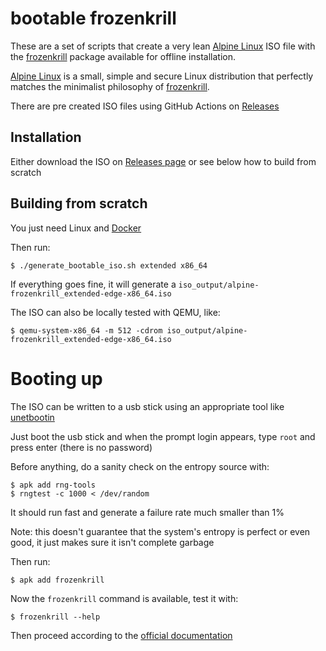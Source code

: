 # bootable frozenkrill
These are a set of scripts that create a very lean [Alpine Linux](https://www.alpinelinux.org/) ISO file with the [frozenkrill](https://github.com/planktonlabs/frozenkrill) package available for offline installation.

[Alpine Linux](https://www.alpinelinux.org/) is a small, simple and secure Linux distribution that perfectly matches the minimalist philosophy of [frozenkrill](https://github.com/planktonlabs/frozenkrill).

There are pre created ISO files using GitHub Actions on [Releases](https://github.com/planktonlabs/bootable-frozenkrill/releases)

## Installation

Either download the ISO on [Releases page](https://github.com/planktonlabs/bootable-frozenkrill/releases) or see below how to build from scratch


## Building from scratch
You just need Linux and [Docker](https://docs.docker.com/desktop/install/linux-install/)

Then run:

```shell
$ ./generate_bootable_iso.sh extended x86_64
```

If everything goes fine, it will generate a `iso_output/alpine-frozenkrill_extended-edge-x86_64.iso`

The ISO can also be locally tested with QEMU, like:
```shell
$ qemu-system-x86_64 -m 512 -cdrom iso_output/alpine-frozenkrill_extended-edge-x86_64.iso
```

# Booting up

The ISO can be written to a usb stick using an appropriate tool like [unetbootin](https://unetbootin.github.io/)

Just boot the usb stick and when the prompt login appears, type `root` and press enter (there is no password)

Before anything, do a sanity check on the entropy source with:
```shell
$ apk add rng-tools
$ rngtest -c 1000 < /dev/random
```
It should run fast and generate a failure rate much smaller than 1%

Note: this doesn't guarantee that the system's entropy is perfect or even good, it just makes sure it isn't complete garbage

Then run:
```shell
$ apk add frozenkrill
```

Now the `frozenkrill` command is available, test it with:
```shell
$ frozenkrill --help
```

Then proceed according to the [official documentation](https://github.com/planktonlabs/frozenkrill#quick-start-in-interactive-mode)